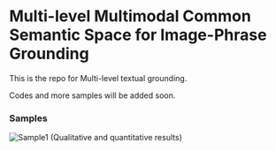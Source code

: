 # Multi-level Multimodal Common Semantic Space for Image-Phrase Grounding
This is the repo for Multi-level textual grounding.

Codes and more samples will be added soon.

### Samples

![Sample1](http://hassanakbari.com/uploads/papers/CVPR19_Results.jpg)
(Qualitative and quantitative results)
